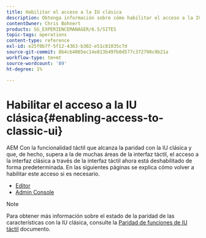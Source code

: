```yaml
---
title: Habilitar el acceso a la IU clásica
description: Obtenga información sobre cómo habilitar el acceso a la IU clásica en Adobe Experience Manager.
contentOwner: Chris Bohnert
products: SG_EXPERIENCEMANAGER/6.5/SITES
topic-tags: operations
content-type: reference
exl-id: e25f0b7f-5f12-4363-b302-e51c81035c7d
source-git-commit: 8b4cb4065ec14e813b49fb0d577c372790c9b21a
workflow-type: tm+mt
source-wordcount: '89'
ht-degree: 1%

---
```


# Habilitar el acceso a la IU clásica{#enabling-access-to-classic-ui}

AEM Con la funcionalidad táctil que alcanza la paridad con la IU clásica y que, de hecho, supera a la de muchas áreas de la interfaz táctil, el acceso a la interfaz clásica a través de la interfaz táctil ahora está deshabilitado de forma predeterminada. En las siguientes páginas se explica cómo volver a habilitar este acceso si es necesario.

* [Editor](/help/sites-administering/enable-classic-ui-editor.md)
* [Admin Console](/help/sites-administering/enable-classic-ui-admin.md)

>[!NOTE]
>
>Para obtener más información sobre el estado de la paridad de las características con la IU clásica, consulte la [Paridad de funciones de IU táctil](/help/release-notes/touch-ui-features-status.md) documento.
